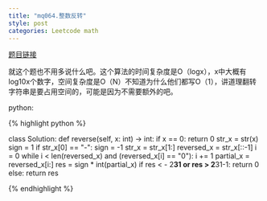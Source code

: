 ```yaml
---
title: "mq064.整数反转"
style: post
categories: Leetcode math
---
```


[题目链接](https://leetcode-cn.com/problems/reverse-integer/)

就这个题也不用多说什么吧。这个算法的时间复杂度是O（logx），x中大概有log10x个数字，空间复杂度是O（N）不知道为什么他们都写O（1），讲道理翻转字符串是要占用空间的，可能是因为不需要额外的吧。

python:

{% highlight python %}

class Solution:
    def reverse(self, x: int) -> int:
        if x == 0:
            return 0
        str_x = str(x)
        sign = 1
        if str_x[0] == "-":
            sign = -1
            str_x = str_x[1:]
        reversed_x = str_x[::-1]
        i = 0
        while i < len(reversed_x) and (reversed_x[i] == "0"):
            i += 1
        partial_x = reversed_x[i:]
        res = sign * int(partial_x)
        if res < - 2**31 or res > 2**31-1:
            return 0
        else:
            return res

{% endhighlight %}
